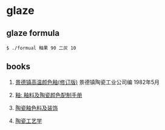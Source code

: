 # glaze

## glaze formula
```
$ ./formual 釉果 90 二灰 10
```

## books
1. [景德镇高温颜色釉(修订版)](http://search.kongfz.com/product_result/?key=%E6%99%AF%E5%BE%B7%E9%95%87%E9%AB%98%E6%B8%A9%E9%A2%9C%E8%89%B2%E9%87%89%20%E6%99%AF%E5%BE%B7%E9%95%87%E9%99%B6%E7%93%B7%E5%B7%A5%E4%B8%9A%E5%85%AC%E5%8F%B8) 景德镇陶瓷工业公司编 1982年5月

2. [釉: 釉料及陶瓷颜色配制手册](https://book.douban.com/subject/26911100/)

3. [陶瓷釉色料及装饰](https://book.douban.com/subject/30466477/)

4. [陶瓷工艺学](https://book.douban.com/subject/5947331/)





